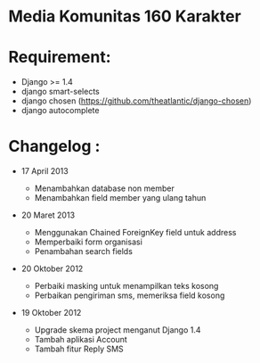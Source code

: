 Media Komunitas 160 Karakter
============================

Requirement:
============
* Django >= 1.4
* django smart-selects
* django chosen (https://github.com/theatlantic/django-chosen)
* django autocomplete



Changelog :
===========
* 17 April 2013
	- Menambahkan database non member
	- Menambahkan field member yang ulang tahun
	
* 20 Maret 2013
  - Menggunakan Chained ForeignKey field untuk address
  - Memperbaiki form organisasi
  - Penambahan search fields
  
* 20 Oktober 2012
  - Perbaiki masking untuk menampilkan teks kosong
  - Perbaikan pengiriman sms, memeriksa field kosong

* 19 Oktober 2012
  - Upgrade skema project menganut Django 1.4
  - Tambah aplikasi Account
  - Tambah fitur Reply SMS
